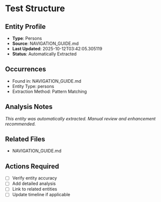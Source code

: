 # Test Structure

## Entity Profile
- **Type**: Persons
- **Source**: NAVIGATION_GUIDE.md
- **Last Updated**: 2025-10-12T03:42:05.305119
- **Status**: Automatically Extracted

## Occurrences
- Found in: NAVIGATION_GUIDE.md
- Entity Type: persons
- Extraction Method: Pattern Matching

## Analysis Notes
*This entity was automatically extracted. Manual review and enhancement recommended.*

## Related Files
- NAVIGATION_GUIDE.md

## Actions Required
- [ ] Verify entity accuracy
- [ ] Add detailed analysis
- [ ] Link to related entities
- [ ] Update timeline if applicable
